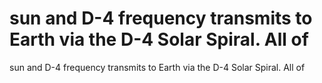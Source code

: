 # sun and D-4 frequency transmits to Earth via the D-4 Solar Spiral. All of

sun and D-4 frequency transmits to Earth via the D-4 Solar Spiral. All of